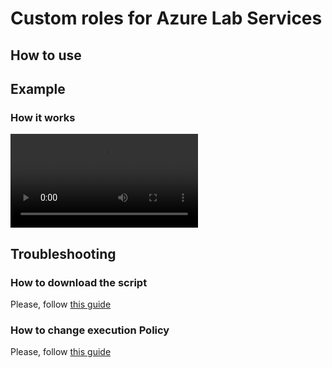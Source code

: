 # Custom roles for Azure Lab Services


## How to use


## Example

### How it works
![How-it-works](https://github.com/AngelusGi/PowerShell/blob/master/Azure/Lab%20Services/Custom%20Permission/Screenshot/How-it-works.mp4?raw=true)

## Troubleshooting

### How to download the script
Please, follow [this guide](https://raw.githubusercontent.com/AngelusGi/PowerShell/master/Others/How%20to%20download%20single%20file%20from%20GitHub)

### How to change execution Policy
Please, follow [this guide](https://raw.githubusercontent.com/AngelusGi/PowerShell/master/Others/Resolve%20errors%20about%20Execution%20Policy)